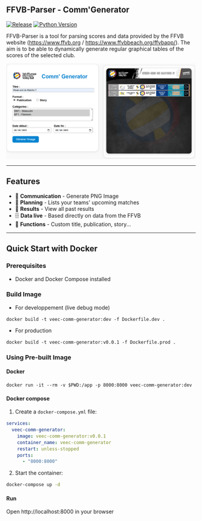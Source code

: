 ## FFVB-Parser - Comm'Generator

[![Release](https://img.shields.io/github/v/release/veecvolley/FFVB-Parser)](https://github.com/veecvolley/FFVB-Parser) [![Python Version](https://img.shields.io/badge/python-3.13-red.svg)](https://www.python.org/downloads/release/python-3130/)

FFVB-Parser is a tool for parsing scores and data provided by the FFVB website (https://www.ffvb.org / https://www.ffvbbeach.org/ffvbapp/).
The aim is to be able to dynamically generate regular graphical tables of the scores of the selected club.

![Comm'Generator Screenshot](_img/screenshot.png)

---
## Features

- 📱 **Communication** - Generate PNG Image
- 📅 **Planning** - Lists your teams' upcoming matches
- 🏐 **Results** - View all past results
- 🗄️ **Data live** - Based directly on data from the FFVB
- 🚀 **Functions** - Custom title, publication, story...

---

## Quick Start with Docker

### Prerequisites
- Docker and Docker Compose installed

### Build Image

  * For developpement (live debug mode)
```
docker build -t veec-comm-generator:dev -f Dockerfile.dev .
```

  * For production
```
docker build -t veec-comm-generator:v0.0.1 -f Dockerfile.prod .
```

### Using Pre-built Image

#### Docker
```
docker run -it --rm -v $PWD:/app -p 8000:8000 veec-comm-generator:dev
```

#### Docker compose
1. Create a `docker-compose.yml` file:

```yaml
services:
  veec-comm-generator:
    image: veec-comm-generator:v0.0.1
    container_name: veec-comm-generator
    restart: unless-stopped
    ports:
      - "8000:8000"
```

2. Start the container:
```bash
docker-compose up -d
```

#### Run

Open http://localhost:8000 in your browser

